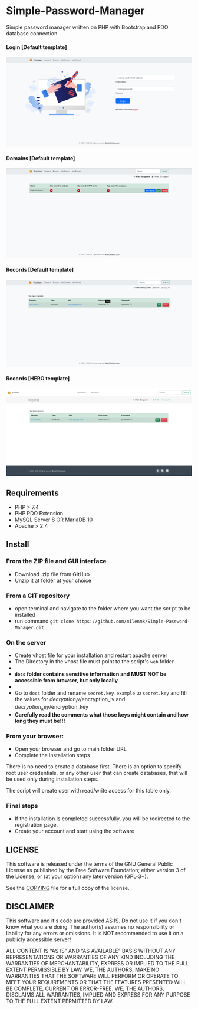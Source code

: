 # Simple-Password-Manager

Simple password manager written on PHP with Bootstrap and PDO database connection

#### Login [Default template]

![Screenshot](public/themes/default/img/Screenshot_1.png?raw=true)

#### Domains [Default template]

![Screenshot](public/themes/default/img/Screenshot_2.png?raw=true)

#### Records [Default template]

![Screenshot](public/themes/default/img/Screenshot_4.png?raw=true)

#### Records [HERO template]

![Screenshot](public/themes/default/img/Screenshot_5.png?raw=true)

## Requirements

* PHP > 7.4
* PHP PDO Extension
* MySQL Server 8 OR MariaDB 10
* Apache > 2.4

## Install

### From the ZIP file and GUI interface

* Download .zip file from GitHub
* Unzip it at folder at your choice

### From a GIT repository

* open terminal and navigate to the folder where you want the script to be installed
* run command `git clone https://github.com/milenmk/Simple-Password-Manager.git`

### On the server

* Create vhost file for your installation and restart apache server
* The Directory in the vhost file must point to the script's `web` folder
*
* <b>`docs` folder contains sensitive information and MUST NOT be accessible from browser, but only locally</b>
*
* Go to `docs` folder and rename `secret.key.example` to `secret.key` and fill the values for
  $decryption_iv/$encryption_iv and $decryption_key/$encryption_key
* <b>Carefully read the comments what those keys might contain and how long they must be!!!</b>

### From your browser:

* Open your browser and go to main folder URL
* Complete the installation steps

There is no need to create a database first. There is an option to specify root user credentials, or any other user that
can create databases, that will be used only during installation steps.

The script will create user with read/write access for this table only.

### Final steps

* If the installation is completed successfully, you will be redirected to the registration page.
* Create your account and start using the software

## LICENSE

This software is released under the terms of the GNU General Public License as published by the Free Software
Foundation; either version 3 of the License, or (at your option) any later version (GPL-3+).

See the [COPYING](https://github.com/milenmk/Simple-Password-Manager/blob/main/LICENSE) file for a full copy of the
license.

## DISCLAIMER

This software and it's code are provided AS IS. Do not use it if you don't know what you are doing.
The author(s) assumes no responsibility or liability for any errors or omissions.
It is NOT recommended to use it on a publicly accessible server!

ALL CONTENT IS “AS IS” AND “AS AVAILABLE” BASIS WITHOUT ANY REPRESENTATIONS OR WARRANTIES OF ANY KIND
INCLUDING THE WARRANTIES OF MERCHANTABILITY, EXPRESS OR IMPLIED TO THE FULL EXTENT PERMISSIBLE BY LAW.
WE, THE AUTHORS, MAKE NO WARRANTIES THAT THE SOFTWARE WILL PERFORM OR OPERATE TO MEET YOUR REQUIREMENTS
OR THAT THE FEATURES PRESENTED WILL BE COMPLETE, CURRENT OR ERROR-FREE. WE, THE AUTHORS, DISCLAIMS ALL
WARRANTIES, IMPLIED AND EXPRESS FOR ANY PURPOSE TO THE FULL EXTENT PERMITTED BY LAW.